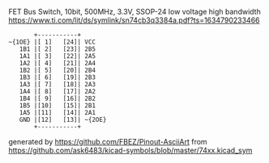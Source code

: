 FET Bus Switch, 10bit, 500MHz, 3.3V, SSOP-24
low voltage high bandwidth
https://www.ti.com/lit/ds/symlink/sn74cb3q3384a.pdf?ts=1634790233466


	       +-----------+
	~{1OE} |[ 1]   [24]| VCC
	   1B1 |[ 2]   [23]| 2B5
	   1A1 |[ 3]   [22]| 2A5
	   1A2 |[ 4]   [21]| 2A4
	   1B2 |[ 5]   [20]| 2B4
	   1B3 |[ 6]   [19]| 2B3
	   1A3 |[ 7]   [18]| 2A3
	   1A4 |[ 8]   [17]| 2A2
	   1B4 |[ 9]   [16]| 2B2
	   1B5 |[10]   [15]| 2B1
	   1A5 |[11]   [14]| 2A1
	   GND |[12]   [13]| ~{2OE}
	       +-----------+


generated by https://github.com/FBEZ/Pinout-AsciiArt from https://github.com/ask6483/kicad-symbols/blob/master/74xx.kicad_sym